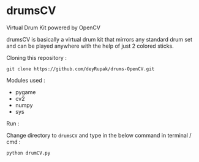 # drumsCV
Virtual Drum Kit powered by OpenCV

drumsCV is basically a virtual drum kit that mirrors any standard drum set and can be played anywhere with the help of just 2 colored sticks.

Cloning this repository :
```
git clone https://github.com/deyRupak/drums-OpenCV.git
```

Modules used :
- pygame
- cv2
- numpy
- sys

Run : 

Change directory to `drumsCV` and type in the below command in terminal / cmd :
```
python drumCV.py
```